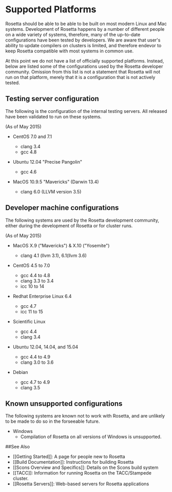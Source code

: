 Supported Platforms
===================

Rosetta should be able to be able to be built on most modern Linux and Mac systems.
Development of Rosetta happens by a number of different people on a wide variety of systems,
therefore, many of the up-to-date configurations have been tested by developers.
We are aware that user's ability to update compilers on clusters is limited, and therefore
endevor to keep Rosetta compatible with most systems in common use.

At this point we do not have a list of officially supported platforms. 
Instead, below are listed some of the configurations used by the Rosetta developer community.
Omission from this list is not a statement that Rosetta will not run on that platform,
merely that it is a configuration that is not actively tested. 

Testing server configuration
------------------------------

The following is the configuration of the internal testing servers.
All released have been validated to run on these systems.

(As of May 2015)

- CentOS 7.0 and 7.1
  - clang 3.4
  - gcc 4.8

- Ubuntu 12.04 "Precise Pangolin"
  - gcc 4.6

- MacOS 10.9.5 "Mavericks" (Darwin 13.4)
  - clang 6.0 (LLVM version 3.5)


Developer machine configurations
--------------------------------

The following systems are used by the Rosetta development community,  
either during the development of Rosetta or for cluster runs.

(As of May 2015)

- MacOS X.9 ("Mavericks") & X.10 ("Yosemite")
    - clang 4.1 (llvm 3.1), 6.1(llvm 3.6) 

- CentOS 4.5 to 7.0
    - gcc 4.4 to 4.8
    - clang 3.3 to 3.4
    - icc 10 to 14

- Redhat Enterprise Linux 6.4
    - gcc 4.7
    - icc 11 to 15

- Scientific Linux 
    - gcc 4.4
    - clang 3.4

- Ubuntu 12.04, 14.04, and 15.04
    - gcc 4.4 to 4.9
    - clang 3.0 to 3.6

- Debian
    - gcc 4.7 to 4.9
    - clang 3.5  

Known unsupported configurations
--------------------------------

The following systems are known not to work with Rosetta,
and are unlikely to be made to do so in the forseeable future.

- Windows
    - Compilation of Rosetta on all versions of Windows is unsupported.

##See Also

* [[Getting Started]]: A page for people new to Rosetta
* [[Build Documentation]]: Instructions for building Rosetta
* [[Scons Overview and Specifics]]: Details on the Scons build system
* [[TACC]]: Information for running Rosetta on the TACC/Stampede cluster.
* [[Rosetta Servers]]: Web-based servers for Rosetta applications